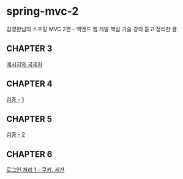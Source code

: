 # spring-mvc-2

 김영한님의 스프링 MVC 2편 - 백엔드 웹 개발 핵심 기술 강의 듣고 정리한 글

## CHAPTER 3

[메시지와 국제화](CHAPTER3.md)

## CHAPTER 4

[검증 - 1](CHAPTER4.md)

## CHAPTER 5

[검증 - 2](CHAPTER5.md)

## CHAPTER 6

[로그인 처리 1 - 쿠키, 세션](CHAPTER6.md)

